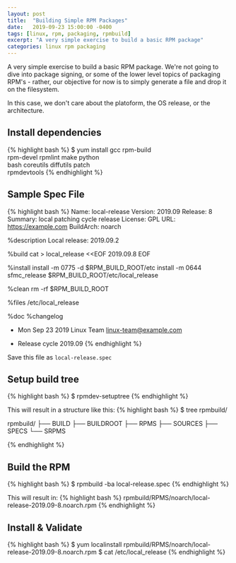```yaml
---
layout: post
title:  "Building Simple RPM Packages"
date:   2019-09-23 15:00:00 -0400
tags: [linux, rpm, packaging, rpmbuild]
excerpt: "A very simple exercise to build a basic RPM package"
categories: linux rpm packaging
---
```


A very simple exercise to build a basic RPM package.  We're not going to dive into package signing, or some of the lower level topics of packaging RPM's - rather, our objective for now is to simply generate a file and drop it on the filesystem.

In this case, we don't care about the platoform, the OS release, or the architecture.

## Install dependencies

{% highlight bash %}
$ yum install gcc rpm-build \
  rpm-devel rpmlint make python \
  bash coreutils diffutils patch \
  rpmdevtools
{% endhighlight %}

## Sample Spec File

{% highlight bash %}
Name:           local-release
Version:        2019.09
Release:        8
Summary:        local patching cycle release
License:        GPL
URL:            https://example.com
BuildArch:      noarch

%description
Local release: 2019.09.2

%build
cat > local_release <<EOF
2019.09.8
EOF

%install
install -m 0775 -d $RPM_BUILD_ROOT/etc
install -m 0644 sfmc_release $RPM_BUILD_ROOT/etc/local_release

%clean
rm -rf $RPM_BUILD_ROOT

%files
/etc/local_release

%doc
%changelog
* Mon Sep 23 2019 Linux Team <linux-team@example.com>
- Release cycle 2019.09
{% endhighlight %}

Save this file as `local-release.spec`

## Setup build tree
{% highlight bash %}
$ rpmdev-setuptree
{% endhighlight %}

This will result in a structure like this:
{% highlight bash %}
$ tree rpmbuild/

rpmbuild/
├── BUILD
├── BUILDROOT
├── RPMS
├── SOURCES
├── SPECS
└── SRPMS

{% endhighlight %}

## Build the RPM
{% highlight bash %}
$ rpmbuild -ba local-release.spec
{% endhighlight %}

This will result in:
{% highlight bash %}
rpmbuild/RPMS/noarch/local-release-2019.09-8.noarch.rpm
{% endhighlight %}

## Install & Validate
{% highlight bash %}
$ yum localinstall rpmbuild/RPMS/noarch/local-release-2019.09-8.noarch.rpm
$ cat /etc/local_release
{% endhighlight %}
